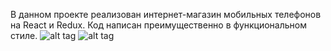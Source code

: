 В данном проекте реализован интернет-магазин мобильных телефонов на React и Redux. Код написан преимущественно в функциональном стиле. 
![alt tag](https://sun9-13.userapi.com/hSEabKiWyfKNiAFGC3yDwFl9lhUUxU5EaBgd-w/3W5VIJPqnHs.jpg)
![alt tag](https://sun9-10.userapi.com/ysvIPHM_-83sB_jXq43c5gIMVUfzwQUMF0qLmA/4Ks9s0Ha_Sk.jpg)
